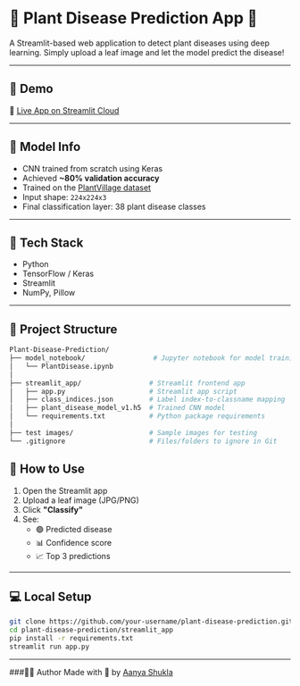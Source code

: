 # 🌿 Plant Disease Prediction App 🌿

A Streamlit-based web application to detect plant diseases using deep learning. Simply upload a leaf image and let the model predict the disease!

---

## 🚀 Demo

🔗 [Live App on Streamlit Cloud](https://plant-disease-prediction-1.streamlit.app/)

---

## 🧠 Model Info

- CNN trained from scratch using Keras
- Achieved **~80% validation accuracy**
- Trained on the [PlantVillage dataset](https://www.kaggle.com/datasets/abdallahalidev/plantvillage-dataset)
- Input shape: `224x224x3`
- Final classification layer: 38 plant disease classes

---

## 🔧 Tech Stack

- Python
- TensorFlow / Keras
- Streamlit
- NumPy, Pillow

---

## 📂 Project Structure

```bash
Plant-Disease-Prediction/
├── model_notebook/                 # Jupyter notebook for model training
│   └── PlantDisease.ipynb
│
├── streamlit_app/                 # Streamlit frontend app
│   ├── app.py                     # Streamlit app script
│   ├── class_indices.json         # Label index-to-classname mapping
│   ├── plant_disease_model_v1.h5  # Trained CNN model
│   └── requirements.txt           # Python package requirements
│
├── test images/                   # Sample images for testing
└── .gitignore                     # Files/folders to ignore in Git
```

## 🧪 How to Use

1. Open the Streamlit app
2. Upload a leaf image (JPG/PNG)
3. Click **"Classify"**
4. See:
   - 🟢 Predicted disease
   - 📊 Confidence score
   - 📈 Top 3 predictions

---

## 💻 Local Setup

```bash
git clone https://github.com/your-username/plant-disease-prediction.git
cd plant-disease-prediction/streamlit_app
pip install -r requirements.txt
streamlit run app.py
```

---

###👩‍💻 Author
Made with 💚 by [Aanya Shukla](https://github.com/aanyashukla/)
